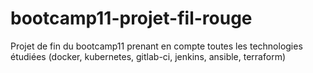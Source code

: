 # bootcamp11-projet-fil-rouge
Projet de fin du bootcamp11 prenant en compte toutes les technologies étudiées (docker, kubernetes, gitlab-ci, jenkins, ansible, terraform)
